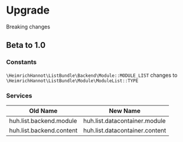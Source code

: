 # Upgrade

Breaking changes

## Beta to 1.0

### Constants

`\HeimrichHannot\ListBundle\Backend\Module::MODULE_LIST` changes to `\HeimrichHannot\ListBundle\Module\ModuleList::TYPE`

### Services

Old Name                 | New Name 
-------------------------|---------
huh.list.backend.module  | huh.list.datacontainer.module
huh.list.backend.content | huh.list.datacontainer.content